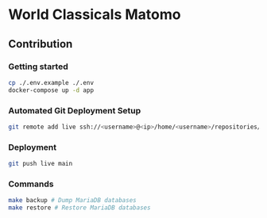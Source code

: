 # World Classicals Matomo

## Contribution

### Getting started

```sh
cp ./.env.example ./.env
docker-compose up -d app
```

### Automated Git Deployment Setup

```sh
git remote add live ssh://<username>@<ip>/home/<username>/repositories/matomo.git
```

### Deployment

```sh
git push live main
```

### Commands

```sh
make backup # Dump MariaDB databases
make restore # Restore MariaDB databases
```
